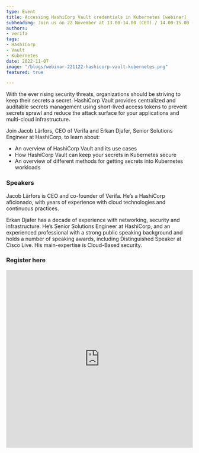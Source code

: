 ```yaml
---
type: Event
title: Accessing HashiCorp Vault credentials in Kubernetes [webinar]
subheading: Join us on 22 November at 13.00-14.00 (CET) / 14.00-15.00 (EET) for a live webinar with Q&A.
authors:
- verifa
tags:
- HashiCorp
- Vault
- Kubernetes
date: 2022-11-07
image: "/blogs/webinar-221122-hashicorp-vault-kubernetes.png"
featured: true

---
```


With the ever rising security threats, organizations should be striving to keep their secrets a secret. HashiCorp Vault provides centralized and auditable secrets management using short-lived access tokens to prevent secrets sprawl and reduce the attack surface for your applications and multi-cloud infrastructure.

Join Jacob Lärfors, CEO of Verifa and Erkan Djafer, Senior Solutions Engineer at HashiCorp, to learn about:

- An overview of HashiCorp Vault and its use cases
- How HashiCorp Vault can keep your secrets in Kubernetes secure
- An overview of different methods for getting secrets into Kubernetes workloads

### Speakers

Jacob Lärfors is CEO and co-founder of Verifa. He’s a HashiCorp aficionado, with years of experience with cloud technologies and continuous practices.

Erkan Djafer has a decade of experience with networking, security and infrastructure. He’s Senior Solutions Engineer at HashiCorp, and an experienced professional with a strong public speaking background and holds a number of speaking awards, including Distinguished Speaker at Cisco Live. His main-expertise is Cloud-Based security.


### Register here

<iframe width="100%" height="480" frameborder="0" src="https://app.livestorm.co/p/7e9e9677-c751-44a0-bd5e-638b5ff22522/form"></iframe>